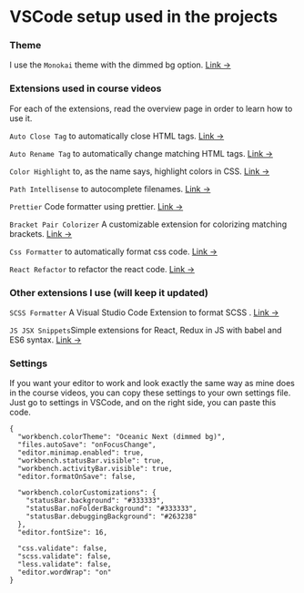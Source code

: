 # VSCode setup used in the projects

### Theme

I use the `Monokai` theme with the dimmed bg option. [Link &rarr;](https://marketplace.visualstudio.com/items?itemName=gerane.Theme-FlatlandMonokai)

### Extensions used in course videos

For each of the extensions, read the overview page in order to learn how to use it.

`Auto Close Tag` to automatically close HTML tags. [Link &rarr;](https://marketplace.visualstudio.com/items?itemName=formulahendry.auto-close-tag)

`Auto Rename Tag` to automatically change matching HTML tags. [Link &rarr;](https://marketplace.visualstudio.com/items?itemName=formulahendry.auto-rename-tag)

`Color Highlight` to, as the name says, highlight colors in CSS. [Link &rarr;](https://marketplace.visualstudio.com/items?itemName=naumovs.color-highlight)

`Path Intellisense` to autocomplete filenames. [Link &rarr;](https://marketplace.visualstudio.com/items?itemName=christian-kohler.path-intellisense)

`Prettier` Code formatter using prettier. [Link &rarr;](https://marketplace.visualstudio.com/items?itemName=esbenp.prettier-vscode)

`Bracket Pair Colorizer` A customizable extension for colorizing matching brackets. [Link &rarr;](https://marketplace.visualstudio.com/items?itemName=CoenraadS.bracket-pair-colorizer)

`Css Formatter` to automatically format css code. [Link &rarr;](https://marketplace.visualstudio.com/items?itemName=aeschli.vscode-css-formatter)

`React Refactor` to refactor the react code. [Link &rarr;](https://marketplace.visualstudio.com/items?itemName=planbcoding.vscode-react-refactor)

### Other extensions I use (will keep it updated) 

`SCSS Formatter` A Visual Studio Code Extension to format SCSS . [Link &rarr;](https://marketplace.visualstudio.com/items?itemName=sibiraj-s.vscode-scss-formatter)

`JS JSX Snippets`Simple extensions for React, Redux in JS with babel and ES6 syntax. [Link &rarr;](https://marketplace.visualstudio.com/items?itemName=skyran.js-jsx-snippets)

### Settings

If you want your editor to work and look exactly the same way as mine does in the course videos, you can copy these settings to your own settings file. Just go to settings in VSCode, and on the right side, you can paste this code.

```
{
  "workbench.colorTheme": "Oceanic Next (dimmed bg)",
  "files.autoSave": "onFocusChange",
  "editor.minimap.enabled": true,
  "workbench.statusBar.visible": true,
  "workbench.activityBar.visible": true,
  "editor.formatOnSave": false,

  "workbench.colorCustomizations": {
    "statusBar.background": "#333333",
    "statusBar.noFolderBackground": "#333333",
    "statusBar.debuggingBackground": "#263238"
  },
  "editor.fontSize": 16,

  "css.validate": false,
  "scss.validate": false,
  "less.validate": false,
  "editor.wordWrap": "on"
}
```
